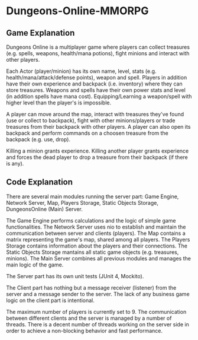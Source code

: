 # Dungeons-Online-MMORPG

## Game Explanation 
Dungeons Online is a multiplayer game where players can
collect treasures (e.g. spells, weapons, health/mana potions), 
fight minions and interact with other players. 

Each Actor (player/minion) has its own name, level, stats (e.g. health/mana/attack/defense points), weapon and spell.
Players in addition have their own experience and backpack (i.e. inventory) where they can store treasures.
Weapons and spells have their own power stats and level (in addition spells have mana cost). 
Equipping/Learning a weapon/spell with higher level than the player's is impossible.

A player can move around the map, interact with treasures they've found (use or collect to backpack), 
fight with other minions/players or trade treasures from their backpack with other players. 
A player can also open its backpack and perform commands on a choosen treasure from the backpack (e.g. use, drop).

Killing a minion grants experience. Killing another player grants experience and forces the dead player to drop a treasure from
their backpack (if there is any).

## Code Explanation
There are several main modules running the server part: Game Engine, Network Server, 
Map, Players Storage, Static Objects Storage, DungeonsOnline (Main) Server.

The Game Engine performs calculations and the logic of simple game functionalities.
The Network Server uses nio to establish and maintain the communication between server and clients (players).
The Map contains a matrix representing the game's map, shared among all players.
The Players Storage contains information about the players and their connections.
The Static Objects Storage mantains all static game objects (e.g. treasures, minions).
The Main Server combines all previous modules and manages the main logic of the game.

The Server part has its own unit tests (JUnit 4, Mockito).

The Client part has nothing but a message receiver (listener) from the server and a message sender to the server.
The lack of any business game logic on the client part is intentional.

The maximum number of players is currently set to 9.
The communication between different clients and the server is managed by a number of threads.
There is a decent number of threads working on the server side in order to achieve a non-blocking behavior and fast performance.
